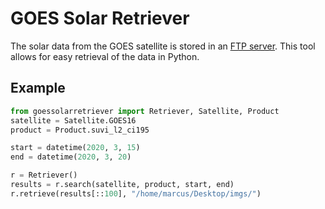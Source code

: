# GOES Solar Retriever

The solar data from the GOES satellite is stored in an [FTP server](https://data.ngdc.noaa.gov/platforms/solar-space-observing-satellites/goes/).
This tool allows for easy retrieval of the data in Python. 

## Example
```python 
from goessolarretriever import Retriever, Satellite, Product
satellite = Satellite.GOES16
product = Product.suvi_l2_ci195

start = datetime(2020, 3, 15)
end = datetime(2020, 3, 20)

r = Retriever()
results = r.search(satellite, product, start, end)
r.retrieve(results[::100], "/home/marcus/Desktop/imgs/")
``` 